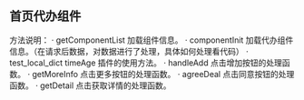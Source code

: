 ## 首页代办组件

方法说明：
· getComponentList 加载组件信息。
· componentInit 加载代办组件信息。（在请求后数据，对数据进行了处理，具体如何处理看代码）
· test_local_dict timeAge 插件的使用方法。
· handleAdd 点击增加按钮的处理函数。
· getMoreInfo 点击更多按钮的处理函数。
· agreeDeal 点击同意按钮的处理函数。
· getDetail 点击获取详情的处理函数。
